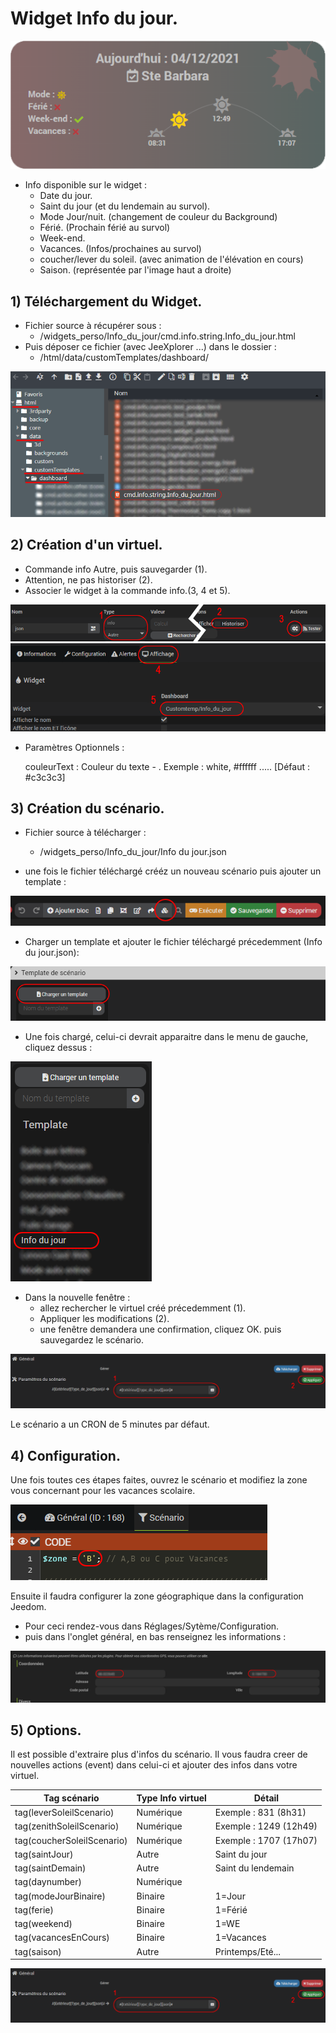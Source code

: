 # Widget Info du jour.

![](doc/images/capture1.png)

- Info disponible sur le widget :
  - Date du jour.
  - Saint du jour (et du lendemain au survol).
  - Mode Jour/nuit. (changement de couleur du Background)
  - Férié. (Prochain férié au survol)
  - Week-end.
  - Vacances. (Infos/prochaines au survol)
  - coucher/lever du soleil. (avec animation de l'élévation en cours)
  - Saison. (représentée par l'image haut a droite)

## 1) Téléchargement du Widget.
- Fichier source à récupérer sous :
  - /widgets_perso/Info_du_jour/cmd.info.string.Info_du_jour.html
- Puis déposer ce fichier (avec JeeXplorer ...) dans le dossier :
  - /html/data/customTemplates/dashboard/
 
 ![](doc/images/capture2.png)

## 2) Création d'un virtuel.
- Commande info Autre, puis sauvegarder (1).
- Attention, ne pas historiser (2).
- Associer le widget à la commande info.(3, 4 et 5).

![](doc/images/installation_virtuel2.png)
![](doc/images/installation_virtuel3.png)


- Paramètres Optionnels :

     couleurText :       	Couleur du texte - . Exemple : white, #ffffff ..... [Défaut : #c3c3c3]

## 3) Création du scénario.

- Fichier source à télécharger :
  - /widgets_perso/Info_du_jour/Info du jour.json
  
- une fois le fichier téléchargé crééz un nouveau scénario puis ajouter un template :

![](doc/images/scenario1.png)

- Charger un template et ajouter le fichier téléchargé précedemment (Info du jour.json):

![](doc/images/scenario2.png)

- Une fois chargé, celui-ci devrait apparaitre dans le menu de gauche, cliquez dessus :

![](doc/images/scenario3.png)
- Dans la nouvelle fenêtre :
  - allez rechercher le virtuel créé précedemment (1).
  - Appliquer les modifications (2).
  - une fenêtre demandera une confirmation, cliquez OK. puis sauvegardez le scénario.

![](doc/images/scenario4.png)

Le scénario a un CRON de 5 minutes par défaut.

## 4) Configuration.
Une fois toutes ces étapes faites, ouvrez le scénario et modifiez la zone vous concernant pour les vacances scolaire.

![](doc/images/config1.png)

Ensuite il faudra configurer la zone géographique dans la configuration Jeedom.
- Pour ceci rendez-vous dans Réglages/Sytème/Configuration.
- puis dans l'onglet général, en bas renseignez les informations :

![](doc/images/config2.png)

## 5) Options.

Il est possible d'extraire plus d'infos du scénario.
Il vous faudra creer de nouvelles actions (event) dans celui-ci et ajouter des infos dans votre virtuel.

|Tag scénario|Type Info virtuel|Détail|
|---|---|---|
|tag(leverSoleilScenario)|Numérique|Exemple : 831 (8h31)
|tag(zenithSoleilScenario)|Numérique|Exemple : 1249 (12h49) |
|tag(coucherSoleilScenario)|Numérique|Exemple : 1707 (17h07) |
|tag(saintJour)|Autre| Saint du jour|
|tag(saintDemain)|Autre| Saint du lendemain|
|tag(daynumber)|Numérique| |
|tag(modeJourBinaire)|Binaire|1=Jour|
|tag(ferie)|Binaire| 1=Férié|
|tag(weekend)|Binaire| 1=WE|
|tag(vacancesEnCours)|Binaire| 1=Vacances|
|tag(saison)|Autre| Printemps/Eté...|

![](doc/images/scenario4.png)


